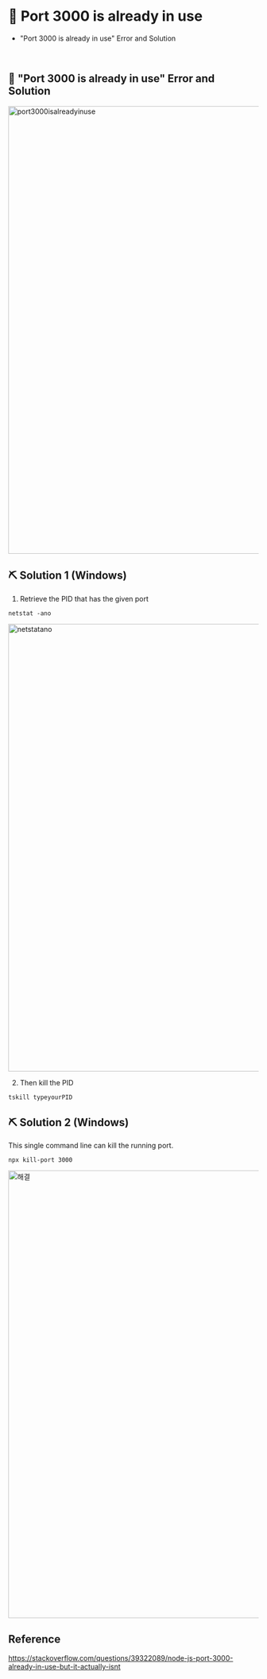 # 📝 Port 3000 is already in use

- "Port 3000 is already in use" Error and Solution
<br>

## 📌  "Port 3000 is already in use" Error and Solution

<img width="900" alt="port3000isalreadyinuse" src="https://user-images.githubusercontent.com/59908525/145718163-a4bb5b2c-294c-4f0e-824e-96493a767b94.PNG">

<br>

## ⛏️ Solution 1 (Windows)
1. Retrieve the PID that has the given port
```
netstat -ano
```
<img width="900" alt="netstatano" src="https://user-images.githubusercontent.com/59908525/145718165-e6be283d-a02c-4684-bcb2-d1f6afec6b64.PNG">


2. Then kill the PID
```
tskill typeyourPID
```

## ⛏️ Solution 2 (Windows)

This single command line can kill the running port.
```
npx kill-port 3000
```
<img width="900" alt="해결" src="https://user-images.githubusercontent.com/59908525/145718344-039e4df3-3f55-456c-9e9d-30f9b97e22aa.PNG">


## Reference 
https://stackoverflow.com/questions/39322089/node-js-port-3000-already-in-use-but-it-actually-isnt
